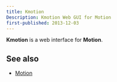 ```yaml
---
title: Kmotion
Description: Kmotion Web GUI for Motion
first-published: 2013-12-03
---
```


**Kmotion** is a web interface for **Motion**.

See also
--------

*   [Motion](/docs/motion.html)
